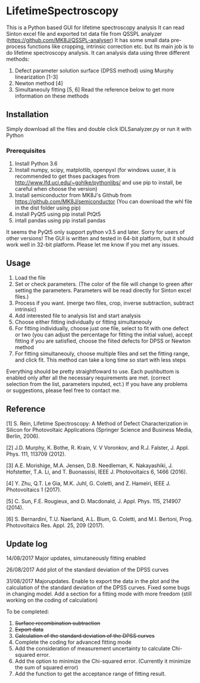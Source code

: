 # LifetimeSpectroscopy
This is a Python based GUI for lifetime spectroscopy analysis
It can read Sinton excel file and exported txt data file from QSSPL analyzer (https://github.com/MK8J/QSSPL-analyser)
It has some small data pre-process functions like cropping, intrinsic correction etc. but its main job is to do lifetime spectroscopy analysis.
It can analysis data using three different methods:
1. Defect parameter solution surface (DPSS method) using Murphy linearization [1-3]
2. Newton method [4]
3. Simultaneouly fitting [5, 6]
Read the reference below to get more information on these methods

## Installation
Simply download all the files and double click IDLSanalyzer.py or run it with Python

### Prerequisites
1. Install Python 3.6
2. Install numpy, scipy, matplotlib, openpyxl (for windows uuser, it is recommended to get thses packages from http://www.lfd.uci.edu/~gohlke/pythonlibs/ and use pip to install, be careful when choose the version)
3. Install semiconductor from MK8J's Github from https://github.com/MK8J/semiconductor (You can download the whl file in the dist folder using pip)
4. install PyQt5 using pip install PtQt5
5. intall pandas using pip install pandas

It seems the PyQt5 only support python v3.5 and later. Sorry for users of other versions!
The GUI is written and tested in 64-bit platform, but it should work well in 32-bit platform. Please let me know if you met any issues.

## Usage

1. Load the file
2. Set or check parameters. (The color of the file will change to green after setting the parameters. Parameters will be read directly for Sinton excel files.)
3. Process if you want. (merge two files, crop, inverse subtraction, subtract intrinsic)
4. Add interested file to analysis list and start analysis
5. Choose either fitting individually or fitting simultaneouly
6. For fitting individually, choose just one file, select to fit with one defect or two (you can adjust the percentage for fitting the initial value), accept fitting if you are satisfied, choose the fiited defects for DPSS or Newton method 
7. For fitting simultaneouly, choose multiple files and set the fitting range, and click fit. This method can take a long time so start with less steps

Everything should be pretty straightfoward to use. Each pushbuttom is enabled only after all the necessary requirements are met. (correct selection from the list, parameters inputed, ect.)
If you have any problems or suggestions, please feel free to contact me.

## Reference

[1] S. Rein, Lifetime Spectroscopy: A Method of Defect Characterization in Silicon for Photovoltaic Applications (Springer Science and Business Media, Berlin, 2006).

[2] J.D. Murphy, K. Bothe, R. Krain, V. V Voronkov, and R.J. Falster, J. Appl. Phys. 111, 113709 (2012).

[3] A.E. Morishige, M.A. Jensen, D.B. Needleman, K. Nakayashiki, J. Hofstetter, T.A. Li, and T. Buonassisi, IEEE J. Photovoltaics 6, 1466 (2016).

[4] Y. Zhu, Q.T. Le Gia, M.K. Juhl, G. Coletti, and Z. Hameiri, IEEE J. Photovoltaics 1 (2017).

[5] C. Sun, F.E. Rougieux, and D. Macdonald, J. Appl. Phys. 115, 214907 (2014).

[6] S. Bernardini, T.U. Naerland, A.L. Blum, G. Coletti, and M.I. Bertoni, Prog. Photovoltaics Res. Appl. 25, 209 (2017).


## Update log
14/08/2017 Major updates, simutaneously fitting enabled

26/08/2017 Add plot of the standard deviation of the DPSS curves

31/08/2017 Majorupdates. Enable to export the data in the plot and the calculation of the standard deviation of the DPSS curves. Fixed some bugs in changing model. Add a section for a fitting mode with more freedom (still working on the coding of calculation)


To be completed:
1. <strike> Surface recombination subtraction </strike><br/>
2. <strike> Export data </strike><br/>
3. <strike> Calculation of the standard deviation of the DPSS curves</strike><br/>
4. Complete the coding for advanced fitting mode
5. Add the consideration of measurement uncertainty to calculate Chi-squared error.
6. Add the option to minimize the Chi-squared error. (Currently it minimize the sum of squared error)
7. Add the function to get the acceptance range of fitting result.
